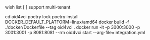 wish list
[ ] support multi-tenant 

cd oid4vci
poetry lock
poetry install
DOCKER_DEFAULT_PLATFORM=linux/amd64 docker build -f ./docker/Dockerfile --tag oid4vci .
docker run -it -p 3000:3000 -p 3001:3001 -p 8081:8081 --rm oid4vci start --arg-file=integration.yml
